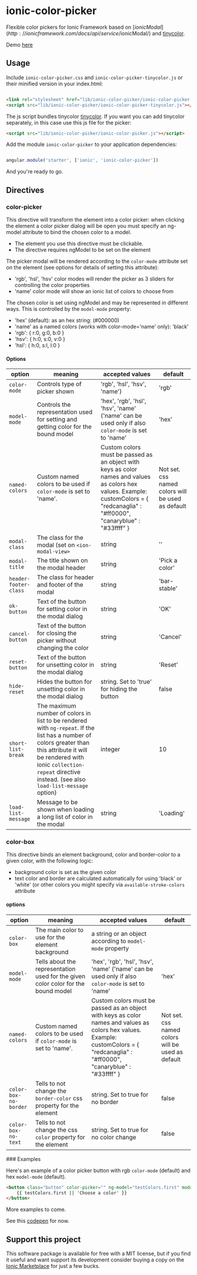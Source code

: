 # ionic-color-picker

Flexible color pickers for Ionic Framework based on [$ionicModal](http://ionicframework.com/docs/api/service/$ionicModal/) and [tinycolor](https://github.com/bgrins/TinyColor).

Demo [here](http://codepen.io/bianchimro/pen/EVYgym?editors=101)


## Usage

Include `ionic-color-picker.css`  and `ionic-color-picker-tinycolor.js` or their minified version in your index.html:

```html

<link rel="stylesheet" href="lib/ionic-color-picker/ionic-color-picker.css">
<script src="lib/ionic-color-picker/ionic-color-picker-tinycolor.js"></script>

```
The js script bundles tinycolor [tinycolor](https://github.com/bgrins/TinyColor).
If you want you can add tinycolor separately, in this case use this js file for the picker:


```html
<script src="lib/ionic-color-picker/ionic-color-picker.js"></script>
```


Add the module `ionic-color-picker` to your application dependencies:

```javascript

angular.module('starter', ['ionic', 'ionic-color-picker'])


```


And you're ready to go.



## Directives

### color-picker

This directive will transform the element into a color picker: when clicking the element a color picker dialog will be open you must specify an ng-model attribute to bind the chosen color to a model.

* The element you use this directive must be clickable.
* The directive requires ngModel to be set on the element

The picker modal will be rendered according to the `color-mode` attribute set on the element (see options for details of setting this attribute):

* 'rgb', 'hsl', 'hsv' color modes will render the picker as 3 sliders for controlling the color properties
* 'name' color mode will show an ionic list of colors to choose from

The chosen color is set using ngModel and may be represented in different ways. This is controlled by the `model-mode` property:

* 'hex' (default): as an hex string: (#000000)
* 'name' as a named colors (works with color-mode='name' only): 'black'
* 'rgb': { r:0, g:0, b:0 }
* 'hsv': { h:0, s:0, v:0 }
* 'hsl': { h:0, s:l, l:0 }

#### Options

option|meaning|accepted values|default
---|---|---|---
`color-mode`|Controls type of picker shown|'rgb', 'hsl', 'hsv', 'name')|'rgb'
`model-mode`|Controls the representation used for setting and getting color for the bound model|'hex', 'rgb', 'hsl', 'hsv', 'name' ('name' can be used only if also `color-mode` is set to 'name'|'hex'
`named-colors`|Custom named colors to be used if `color-mode` is set to 'name'.|Custom colors must be passed as an object with keys as color names and values as colors hex values. Example: customColors = { "redcanaglia" : "#ff0000", "canaryblue" : "#33ffff" }|Not set. css named colors will be used as default
`modal-class`|The class for the modal (set on `<ion-modal-view>`|string|''
`modal-title`|The title shown on the modal header|string|'Pick a color'
`header-footer-class`|The class for header and footer of the modal|string|'bar-stable'
`ok-button`|Text of the button for setting color in the modal dialog|string|'OK'
`cancel-button`|Text of the button for closing the picker without changing the color|string|'Cancel'
`reset-button`|Text of the button for unsetting color in the modal dialog|string|'Reset'
`hide-reset`|Hides the button for unsetting color in the modal dialog|string. Set to 'true' for hiding the button|false
`short-list-break`|The maximum number of colors in list to be rendered with `ng-repeat`. If the list has a number of colors greater than this attribute it will be rendered with ionic `collection-repeat` directive instead. (see also `load-list-message` option)|integer|10
`load-list-message`|Message to be shown when loading a long list of color in the modal|string|'Loading'



### color-box
This directive binds an element background, color and border-color to a given color, with the following logic:

* background color is set as the given color
* text color and border are calculated automatically for using 'black' or 'white' (or other colors you might specify via `available-stroke-colors` attribute 


#### options


option|meaning|accepted values|default
---|---|---|---
`color-box`|The main color to use for the element background| a string or an object according to `model-mode` property|
`model-mode`|Tells about the representation used for the given color color for the bound model|'hex', 'rgb', 'hsl', 'hsv', 'name' ('name' can be used only if also `color-mode` is set to 'name'|'hex'
`named-colors`|Custom named colors to be used if `color-mode` is set to 'name'.|Custom colors must be passed as an object with keys as color names and values as colors hex values. Example: customColors = { "redcanaglia" : "#ff0000", "canaryblue" : "#33ffff" }|Not set. css named colors will be used as default
`color-box-no-border`|Tells to not change the `border-color` css property for the element| string. Set to true for no border| false
`color-box-no-text`|Tells to not change the css `color` property for the element| string. Set to true for no color change| false



### Examples

Here's an example of a color picker button with rgb `color-mode` (default) and hex `model-mode` (default).

```html
<button class="button" color-picker="" ng-model="testColors.first" modal-title="Choose a color" color-box="{{testColors.first}}">
    {{ testColors.first || 'Choose a color' }} 
</button>    
```

More examples to come.

See this [codepen](http://codepen.io/bianchimro/pen/EVYgym?editors=101) for now.


## Support this project

This software package is available for free with a MIT license, but
if you find it useful and want support its development consider buying a copy on the [Ionic Marketplace](http://market.ionic.io/plugins/ionic-color-picker) for just a few bucks.
